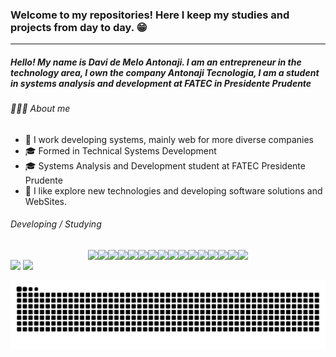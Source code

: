 ### Welcome to my repositories! Here I keep my studies and projects from day to day. 😁
------------
##### Hello! My name is Davi de Melo Antonaji. I am an entrepreneur in the technology area, I own the company Antonaji Tecnologia, I am a student in systems analysis and development at FATEC in Presidente Prudente


###### 👨🏻‍💻 About me

- 💼 I work developing systems, mainly web for more diverse companies
- 🎓 Formed in Technical Systems Development
- 🎓 Systems Analysis and Development student at FATEC Presidente Prudente
- 🤔 I like explore new technologies and developing software solutions and WebSites.

###### Developing / Studying
<div style="display: flex;align-items: center;justify-content: center;">
  
  
  <img src="https://img.shields.io/badge/-python-3476AA?style=for-the-badge&logo=python&logoColor=white">
  <img src="https://img.shields.io/badge/-HTML5-E34F26?style=for-the-badge&logo=html5&logoColor=white">
  <img src="https://img.shields.io/badge/-css-0C4775?style=for-the-badge&logo=css3&logoColor=white">
  <img src="  https://img.shields.io/badge/-JavaScript-AD9F00?style=for-the-badge&logo=javascript&logoColor=white">
  <img src="https://img.shields.io/badge/-PhP-7377AD?style=for-the-badge&logo=php&logoColor=white">
  <img src="https://img.shields.io/badge/-Arduino-00979C?style=for-the-badge&logo=arduino&logoColor=white">
  <img src="https://img.shields.io/badge/-Angular-C4002B?style=for-the-badge&logo=angular&logoColor=white">
  <img src="https://img.shields.io/badge/-RabbitMQ-FF6600?style=for-the-badge&logo=rabbitmq&logoColor=white">
  <img src="https://img.shields.io/badge/-JQuery-0868AC?style=for-the-badge&logo=jquery&logoColor=white">
  <img src="https://img.shields.io/badge/-MySQL-000000?style=for-the-badge&logo=mysql&logoColor=white">
  <img src="https://img.shields.io/badge/-SQLite-ff0000?style=for-the-badge&logo=sqlite&logoColor=white">
  <img src="https://img.shields.io/badge/-PostgreSQL-0000ff?style=for-the-badge&logo=postgresql&logoColor=white">
  <img src="https://img.shields.io/badge/-Java-EC2025?style=for-the-badge&logo=java&logoColor=white">
  <img src="https://img.shields.io/badge/-Linux-000?style=for-the-badge&logo=linux&logoColor=white">
  <img src="https://img.shields.io/badge/-ShellScript-3f3f3f?style=for-the-badge&logo=shell&logoColor=white">
  <img src="https://img.shields.io/badge/-Bootstrap-563D7C?style=for-the-badge&logo=bootstrap&logoColor=white">

  
  


 </div>


<div>
  <img height="175em"  src="https://github-readme-stats.vercel.app/api?username=DaviAntonaji&show_icons=true&theme=gotham&include_all_commits=true&count_private=true"/>
  <img height="175em" src="https://github-readme-stats.vercel.app/api/top-langs/?username=DaviAntonaji&layout=compact&langs_count=7&theme=gotham"/>
</div>


     
![github contribution grid snake animation](https://raw.githubusercontent.com/DaviAntonaji/DaviAntonaji/output/github-contribution-grid-snake.svg)
    
